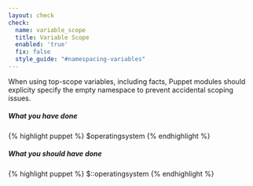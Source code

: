 ```yaml
---
layout: check
check:
  name: variable_scope
  title: Variable Scope
  enabled: 'true'
  fix: false
  style_guide: "#namespacing-variables"
---
```

When using top-scope variables, including facts, Puppet modules should
explicity specify the empty namespace to prevent accidental scoping issues.

##### What you have done
{% highlight puppet %}
$operatingsystem
{% endhighlight %}

##### What you should have done
{% highlight puppet %}
$::operatingsystem
{% endhighlight %}
